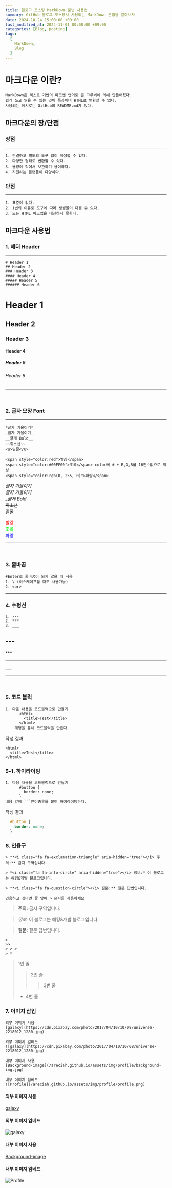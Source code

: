 ```yaml
---
title: 블로그 포스팅 MarkDown 문법 사용법
summary: GitHub 블로그 포스팅시 사용되는 MarkDown 문법을 알아보자
date: 2024-10-24 15:00:00 +09:00
last_modified_at: 2024-11-01 00:00:00 +09:00
categories: [Blog, posting]
tags:
  [
    MarkDown,
    Blog
  ]
---
```


# __마크다운 이란?__
    MarkDown은 텍스트 기반의 마크업 언어로 존 그루버에 의해 만들어졌다.
    쉽게 쓰고 읽을 수 있는 것이 특징이며 HTML로 변환할 수 있다.   
    사용되는 예시로는 GitHub의 README.md가 있다.    

## __마크다운의 장/단점__
### 장점<br>
---
    1. 간결하고 별도의 도구 없이 작성할 수 있다.
    2. 다양한 형태로 변환할 수 있다.
    3. 용량이 적어서 보관하기 용이하다.
    4. 지원하는 플랫폼이 다양하다.

### 단점
---
    1. 표준이 없다.
    2. 1번의 이유로 도구에 따라 생성물이 다를 수 있다.
    3. 모든 HTML 마크업을 대신하지 못한다.

## 마크다운 사용법

### 1. 헤더 Header<br>
--- 
    # Header 1
    ## Header 2
    ### Header 3
    #### Header 4
    ##### Header 5
    ###### Header 6

# Header 1
## Header 2
### Header 3
#### Header 4
##### Header 5
###### Header 6
---
<br>

### 2. 글자 모양 Font
--- 
    *글자 기울이기*
    _글자 기울이기_
    __굵게 Bold__
    ~~취소선~~
    <u>밑줄</u>

    <span style="color:red">빨강</span>
    <span style="color:#00FF00">초록</span> color에 # + R,G,B를 16진수값으로 작성   
    <span style="color:rgb(0, 255, 0)">파랑</span>


*글자 기울이기*<br>
_글자 기울이기_<br>
__굵게 Bold_<br>
~~취소선~~<br>
<u>밑줄</u>

<span style="color:red">빨강</span><br>
<span style="color:#00FF00">초록</span><br>
<span style="color:rgb(0, 0, 255)">파랑</span>
***
<br>

### 3. 줄바꿈
    #Enter로 줄바꿈이 되지 않을 때 사용
    1. \ (이스케이프할 때도 사용가능)
    2. <br>
---

### 4. 수평선
    1. --- 
    2. ***
    3. ___

\---
---
\***
***
\___
___

<br>

### 5. 코드 블럭
    1. 다음 내용을 코드블럭으로 만들기
          <html>
            <title>Test</title>
          </html>
        개행을 통해 코드블럭을 만든다.

작성 결과

    <html>
      <title>Test</title>
    </html>

### 5-1. 하이라이팅
    1. 다음 내용을 코드블럭으로 만들기
          #button {
            border: none;
          }
    내용 앞에 ```언어종류를 붙여 하이라이팅한다.

작성 결과

```css
  #button {
    border: none;
  }
```

### 6. 인용구
    > **<i class="fa fa-exclamation-triangle" aria-hidden="true"></i> 주의:** 금지 구역입니다.

    > *<i class="fa fa-info-circle" aria-hidden="true"></i> 정보:* 이 블로그는 해킹&개발 블로그입니다.

    > **<i class="fa fa-question-circle"></i> 질문:** 질문 답변입니다. 
    
    인용하고 싶다면 줄 앞에 > 문자를 사용하세요

> **<i class="fa fa-exclamation-triangle" aria-hidden="true"></i> 주의:** 금지 구역입니다.

> *<i class="fa fa-info-circle" aria-hidden="true"></i> 정보:* 이 블로그는 해킹&개발 블로그입니다.

> **<i class="fa fa-question-circle"></i> 질문:** 질문 답변입니다. 

    >
    >>
    > > >
    > *

> 1번 줄
>> 2번 줄
> > > 3번 줄
> * 4번 줄


### 7. 이미지 삽입
    외부 이미지 사용
    [galaxy](https://cdn.pixabay.com/photo/2017/04/10/10/08/universe-2218012_1280.jpg)

    외부 이미지 임베드
    ![galaxy](https://cdn.pixabay.com/photo/2017/04/10/10/08/universe-2218012_1280.jpg)

    내부 이미지 사용
    [Background-image](/areciah.github.io/assets/img/profile/background-img.jpg)

    내부 이미지 임베드
    ![Profile](/areciah.github.io/assets/img/profile/profile.png)

#### 외부 이미지 사용
[galaxy](https://cdn.pixabay.com/photo/2017/04/10/10/08/universe-2218012_1280.jpg)

#### 외부 이미지 임베드
![galaxy](https://cdn.pixabay.com/photo/2017/04/10/10/08/universe-2218012_1280.jpg)

#### 내부 이미지 사용
[Background-image](/areciah.github.io/assets/img/profile/background-img.jpg)

#### 내부 이미지 임베드
![Profile](/areciah.github.io/assets/img/profile/profile.png)
